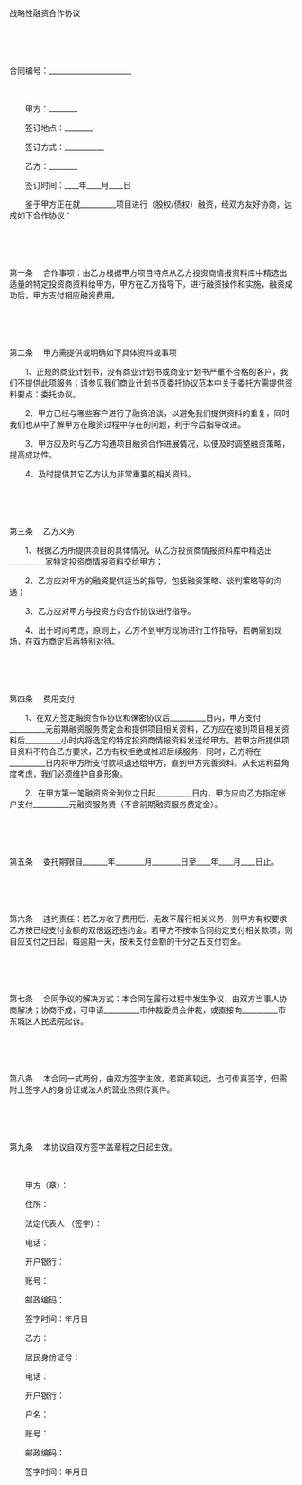 



战略性融资合作协议



 

　　

　　


 合同编号：_______________________
 
　　



　　甲方：________

　　签订地点：________　　　　　　　　　　　　　　

　　签订方式：___________

　　乙方：________

　　签订时间：____年____月____日　　

　　鉴于甲方正在就__________项目进行（股权/债权）融资，经双方友好协商，达成如下合作协议：

　　

　　

第一条
　合作事项：由乙方根据甲方项目特点从乙方投资商情报资料库中精选出适量的特定投资商资料给甲方，甲方在乙方指导下，进行融资操作和实施，融资成功后，甲方支付相应融资费用。

　　

　　

第二条
　甲方需提供或明确如下具体资料或事项

　　1、正规的商业计划书，没有商业计划书或商业计划书严重不合格的客户，我们不提供此项服务；请参见我们商业计划书页委托协议范本中关于委托方需提供资料要点：委托协议。

　　2、甲方已经与哪些客户进行了融资洽谈，以避免我们提供资料的重复，同时我们也从中了解甲方在融资过程中存在的问题，利于今后指导改进。

　　3、甲方应及时与乙方沟通项目融资合作进展情况，以便及时调整融资策略，提高成功性。

　　4、及时提供其它乙方认为非常重要的相关资料。

　　

　　

第三条
　乙方义务

　　1、根据乙方所提供项目的具体情况，从乙方投资商情报资料库中精选出__________家特定投资商情报资料交给甲方；

　　2、乙方应对甲方的融资提供适当的指导，包括融资策略、谈判策略等的沟通；

　　3、乙方应对甲方与投资方的合作协议进行指导。

　　4、出于时间考虑，原则上，乙方不到甲方现场进行工作指导，若确需到现场，在双方商定后再特别对待。

　　

　　

第四条
　费用支付

　　1、在双方签定融资合作协议和保密协议后__________日内，甲方支付__________元前期融资服务费定金和提供项目相关资料，乙方应在接到项目相关资料后__________小时内将选定的特定投资商情报资料发送给甲方。若甲方所提供项目资料不符合乙方要求，乙方有权拒绝或推迟后续服务，同时，乙方将在__________日内将甲方所支付款项退还给甲方，直到甲方完善资料。从长远利益角度考虑，我们必须维护自身形象。

　　2、在甲方第一笔融资资金到位之日起__________日内，甲方应向乙方指定帐户支付__________元融资服务费（不含前期融资服务费定金）。

　　

　　

第五条
　委托期限自_______年________月________日至____年____月____日止。

　　

　　

第六条
　违约责任：若乙方收了费用后，无故不履行相关义务，则甲方有权要求乙方按已经支付金额的双倍返还违约金。若甲方不按本合同约定支付相关款项，则自应支付之日起，每逾期一天，按未支付金额的千分之五支付罚金。

　　

　　

第七条
　合同争议的解决方式：本合同在履行过程中发生争议，由双方当事人协商解决；协商不成，可申请__________市仲裁委员会仲裁，或直接向__________市东城区人民法院起诉。

　　

　　

第八条
　本合同一式两份，由双方签字生效，若距离较远，也可传真签字，但需附上签字人的身份证或法人的营业热照传真件。

　　

　　

第九条
　本协议自双方签字盖章程之日起生效。

　　

　　甲方（章）：

　　住所：

　　法定代表人 （签字）：

　　电话：

　　开户银行：

　　账号：

　　邮政编码：

　　签字时间：年月日　　

　　乙方：

　　居民身份证号：

　　电话：

　　开户银行：

　　户名：

　　账号：

　　邮政编码：

　　签字时间：年月日